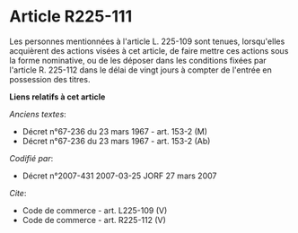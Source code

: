 # Article R225-111

Les personnes mentionnées à l'article L. 225-109 sont tenues, lorsqu'elles acquièrent des actions visées à cet article, de
faire mettre ces actions sous la forme nominative, ou de les déposer dans les conditions fixées par l'article R. 225-112 dans
le délai de vingt jours à compter de l'entrée en possession des titres.

**Liens relatifs à cet article**

_Anciens textes_:

  - Décret n°67-236 du 23 mars 1967 - art. 153-2 (M)
  - Décret n°67-236 du 23 mars 1967 - art. 153-2 (Ab)

_Codifié par_:

  - Décret n°2007-431 2007-03-25 JORF 27 mars 2007

_Cite_:

  - Code de commerce - art. L225-109 (V)
  - Code de commerce - art. R225-112 (V)
